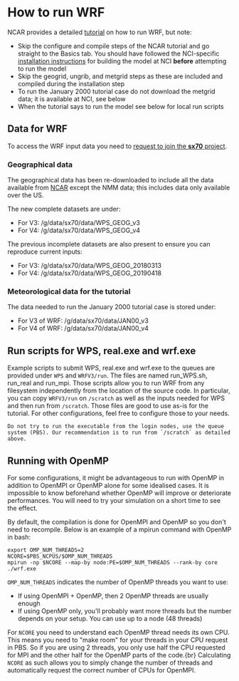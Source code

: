 # How to run WRF

NCAR provides a detailed [tutorial](http://www2.mmm.ucar.edu/wrf/OnLineTutorial/index.php) on how to run WRF, but note:

  * Skip the configure and compile steps of the NCAR tutorial and go straight to the Basics tab. You should have followed the NCI-specific [installation instructions](./models-wrf.md) for building the model at NCI **before** attempting to run the model
  * Skip the geogrid, ungrib, and metgrid steps as these are included and compiled during the installation step
  * To run the January 2000 tutorial case do not download the metgrid data; it is available at NCI, see below
  * When the tutorial says to run the model see below for local run scripts 
  
 
## Data for WRF

To access the WRF input data you need to [request to join the **sx70** project](https://my.nci.org.au/mancini/project/sx70).

### Geographical data

The geographical data has been re-downloaded to include all the data available from [NCAR](http://www2.mmm.ucar.edu/wrf/users/download/get_sources_wps_geog.html) except the NMM data; this includes data only available over the US.

The new complete datasets are under:

  * For V3: /g/data/sx70/data/WPS_GEOG_v3
  * For V4: /g/data/sx70/data/WPS_GEOG_v4 
  
The previous incomplete datasets are also present to ensure you can reproduce current inputs:

  * For V3: /g/data/sx70/data/WPS_GEOG_20180313 
  * For V4: /g/data/sx70/data/WPS_GEOG_20190418 

### Meteorological data for the tutorial

The data needed to run the January 2000 tutorial case is stored under:

  * For V3 of WRF: /g/data/sx70/data/JAN00_v3 
  * For V4 of WRF: /g/data/sx70/data/JAN00_v4 

## Run scripts for WPS, real.exe and wrf.exe

Example scripts to submit WPS, real.exe and wrf.exe to the queues are provided under `WPS` and `WRFV3/run`. The files are named run_WPS.sh, run_real and run_mpi. Those scripts allow you to run WRF from any filesystem independently from the location of the source code.
In particular, you can copy `WRFV3/run` on `/scratch` as well as the inputs needed for WPS and then run from `/scratch`. Those files are good to use as-is for the tutorial. For other configurations, feel free to configure those to your needs.

```{warning}
Do not try to run the executable from the login nodes, use the queue system (PBS). Our recommendation is to run from `/scratch` as detailed above.
```
## Running with OpenMP

For some configurations, it might be advantageous to run with OpenMP in addition to OpenMPI or OpenMP alone for some
idealised cases. It is impossible to know beforehand whether OpenMP will improve or deteriorate performances. You will need to try your
simulation on a short time to see the effect.

By default, the compilation is done for OpenMPI and OpenMP so you
don't need to recompile. Below is an example of a mpirun command with
OpenMP in bash:

```shell
export OMP_NUM_THREADS=2
NCORE=$PBS_NCPUS/$OMP_NUM_THREADS
mpirun -np $NCORE --map-by node:PE=$OMP_NUM_THREADS --rank-by core ./wrf.exe
```

`OMP_NUM_THREADS` indicates the number of OpenMP threads you want to use:

  * If using OpenMPI + OpenMP, then 2 OpenMP threads are usually enough
  * If using OpenMP only, you'll probably want more threads but the number depends on your setup. You can use up to a node (48 threads) 

For `NCORE` you need to understand each OpenMP thread needs its own CPU. This means you need to "make room" for your threads in your CPU request in PBS. So if you are using 2 threads, you only use half the CPU requested for MPI and the other half for the OpenMP parts of the code.{br}
Calculating `NCORE` as such allows you to simply change the number of threads and automatically request the correct number of CPUs for OpenMPI.
